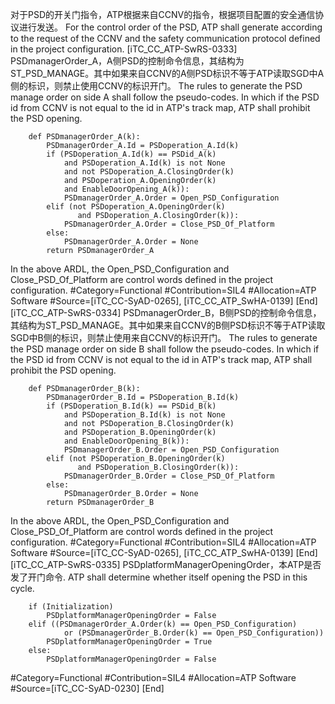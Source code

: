 ﻿
对于PSD的开关门指令，ATP根据来自CCNV的指令，根据项目配置的安全通信协议进行发送。
For the control order of the PSD, ATP shall generate according to the request of the CCNV and the safety communication protocol defined in the project configuration.
[iTC_CC_ATP-SwRS-0333]
PSDmanagerOrder_A，A侧PSD的控制命令信息，其结构为ST_PSD_MANAGE。其中如果来自CCNV的A侧PSD标识不等于ATP读取SGD中A侧的标识，则禁止使用CCNV的标识开门。
The rules to generate the PSD manage order on side A shall follow the pseudo-codes. In which if the PSD id from CCNV is not equal to the id in ATP's track map, ATP shall prohibit the PSD opening.
```
	def PSDmanagerOrder_A(k):
	    PSDmanagerOrder_A.Id = PSDoperation_A.Id(k)
	    if (PSDoperation_A.Id(k) == PSDid_A(k)
	        and PSDoperation_A.Id(k) is not None
	        and not PSDoperation_A.ClosingOrder(k)
	        and PSDoperation_A.OpeningOrder(k)
	        and EnableDoorOpening_A(k)):
	        PSDmanagerOrder_A.Order = Open_PSD_Configuration
	    elif (not PSDoperation_A.OpeningOrder(k)
	           and PSDoperation_A.ClosingOrder(k)):
	        PSDmanagerOrder_A.Order = Close_PSD_Of_Platform
	    else:
	        PSDmanagerOrder_A.Order = None
	    return PSDmanagerOrder_A 
```
In the above ARDL, the Open_PSD_Configuration and Close_PSD_Of_Platform are control words defined in the project configuration.
\#Category=Functional
\#Contribution=SIL4
\#Allocation=ATP Software
\#Source=[iTC_CC-SyAD-0265], [iTC_CC_ATP_SwHA-0139]
[End]
[iTC_CC_ATP-SwRS-0334]
PSDmanagerOrder_B，B侧PSD的控制命令信息，其结构为ST_PSD_MANAGE。其中如果来自CCNV的B侧PSD标识不等于ATP读取SGD中B侧的标识，则禁止使用来自CCNV的标识开门。
The rules to generate the PSD manage order on side B shall follow the pseudo-codes. In which if the PSD id from CCNV is not equal to the id in ATP's track map, ATP shall prohibit the PSD opening.
```
	def PSDmanagerOrder_B(k):
	    PSDmanagerOrder_B.Id = PSDoperation_B.Id(k)
	    if (PSDoperation_B.Id(k) == PSDid_B(k)
	        and PSDoperation_B.Id(k) is not None
	        and not PSDoperation_B.ClosingOrder(k)
	        and PSDoperation_B.OpeningOrder(k)
	        and EnableDoorOpening_B(k)):
	        PSDmanagerOrder_B.Order = Open_PSD_Configuration
	    elif (not PSDoperation_B.OpeningOrder(k)
	           and PSDoperation_B.ClosingOrder(k)):
	        PSDmanagerOrder_B.Order = Close_PSD_Of_Platform
	    else:
	        PSDmanagerOrder_B.Order = None
	    return PSDmanagerOrder_B 
```
In the above ARDL, the Open_PSD_Configuration and Close_PSD_Of_Platform are control words defined in the project configuration.
\#Category=Functional
\#Contribution=SIL4
\#Allocation=ATP Software
\#Source=[iTC_CC-SyAD-0265], [iTC_CC_ATP_SwHA-0139]
[End]
[iTC_CC_ATP-SwRS-0335]
PSDplatformManagerOpeningOrder，本ATP是否发了开门命令.
ATP shall determine whether itself opening the PSD in this cycle.
```
	if (Initialization)
	    PSDplatformManagerOpeningOrder = False
	elif ((PSDmanagerOrder_A.Order(k) == Open_PSD_Configuration)
	        or (PSDmanagerOrder_B.Order(k) == Open_PSD_Configuration))
	    PSDplatformManagerOpeningOrder = True
	else:
	    PSDplatformManagerOpeningOrder = False
```
\#Category=Functional
\#Contribution=SIL4
\#Allocation=ATP Software
\#Source=[iTC_CC-SyAD-0230]
[End]
